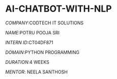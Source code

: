 # AI-CHATBOT-WITH-NLP

*COMPANY*:CODTECH IT SOLUTIONS

*NAME*:POTRU POOJA SRI

*INTERN ID*:CT04DF871

*DOMAIN*:PYTHON PROGRAMMING

*DURATION*:4 WEEKS

*MENTOR*: NEELA SANTHOSH
